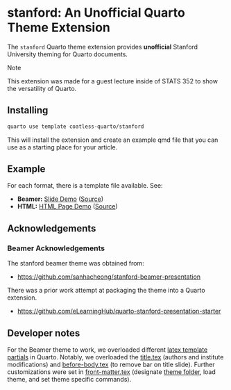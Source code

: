 # stanford: An Unofficial Quarto Theme Extension

The `stanford` Quarto theme extension provides **unofficial** Stanford University theming for Quarto documents. 

> [!NOTE]
>
> This extension was made for a guest lecture inside of STATS 352 to show the versatility of Quarto.
>

## Installing

```bash
quarto use template coatless-quarto/stanford
```

This will install the extension and create an example qmd file that you can use as a starting place for your article.

## Example

For each format, there is a template file available. See:

- **Beamer:** [Slide Demo](docs/demos/template-beamer.qmd) ([Source](https://quarto.thecoatlessprofessor.com/stanford/demos/template-beamer.pdf))
- **HTML:** [HTML Page Demo](docs/demos/template-html.qmd) ([Source](https://quarto.thecoatlessprofessor.com/stanford/demos/template-html.html))
## Acknowledgements

### Beamer Acknowledgements 

The stanford beamer theme was obtained from:

- <https://github.com/sanhacheong/stanford-beamer-presentation>

There was a prior work attempt at packaging the theme into a Quarto extension. 

- <https://github.com/eLearningHub/quarto-stanford-presentation-starter>

## Developer notes

For the Beamer theme to work, we overloaded different [latex template partials](https://quarto.org/docs/journals/templates.html#latex-partials) in Quarto. Notably, we overloaded the [title.tex](https://github.com/quarto-dev/quarto-cli/blob/main/src/resources/formats/pdf/pandoc/title.tex) (authors and institute modifications) and [before-body.tex](https://github.com/quarto-dev/quarto-cli/blob/main/src/resources/formats/pdf/pandoc/before-body.tex) (to remove bar on title slide). Further customizations were set in [front-matter.tex](https://github.com/coatless-quarto/stanford/main/_extensions/stanford/beamer/front-matter.tex) (designate [theme folder](https://tex.stackexchange.com/a/284157/53878), load theme, and set theme specific commands).